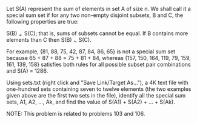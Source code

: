   <p>Let S(A) represent the sum of elements in set A of size n. We shall call it a special sum set if for any two non-empty disjoint subsets, B and C, the following properties are true:</p>    S(B) <img src='images/symbol_ne.gif' width='11' height='10' alt='&ne;' border='0' style='vertical-align:middle;' /> S(C); that is, sums of subsets cannot be equal.  If B contains more elements than C then S(B) <img src='images/symbol_gt.gif' width='10' height='10' alt='&gt;' border='0' style='vertical-align:middle;' /> S(C).    <p>For example, {81, 88, 75, 42, 87, 84, 86, 65} is not a special sum set because 65 + 87 + 88 = 75 + 81 + 84, whereas {157, 150, 164, 119, 79, 159, 161, 139, 158} satisfies both rules for all possible subset pair combinations and S(A) = 1286.</p>  <p>Using sets.txt (right click and "Save Link/Target As..."), a 4K text file with one-hundred sets containing seven to twelve elements (the two examples given above are the first two sets in the file), identify all the special sum sets, A1, A2, ..., Ak, and find the value of S(A1) + S(A2) + ... + S(Ak).</p>  <p class="info">NOTE: This problem is related to problems 103 and 106.</p>  